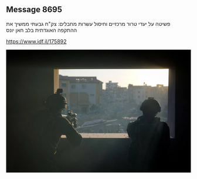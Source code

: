 ## Message 8695

פשיטה על יעדי טרור מרכזיים וחיסול עשרות מחבלים:
צק"ח גבעתי ממשיך את ההתקפה האוגדתית בלב חאן יונס

https://www.idf.il/175892

![Photo](./8695/8695_photo.jpg)
